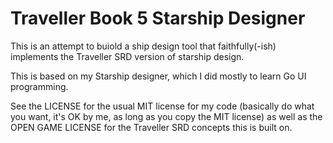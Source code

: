 # Traveller Book 5 Starship Designer
This is an attempt to buiold a ship design tool that faithfully(-ish) implements the Traveller SRD version of starship design.

This is based on my Starship designer, which I did mostly to learn Go UI programming.

See the LICENSE for the usual MIT license for my code (basically do what you want, it's OK by me, as long as you copy the MIT license) as well as the OPEN GAME LICENSE for the Traveller SRD concepts this is built on.



